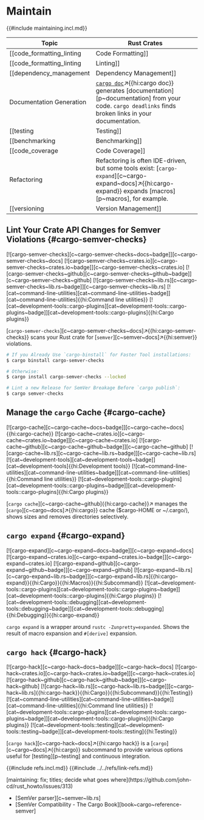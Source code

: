 # Maintain

{{#include maintaining.incl.md}}

| Topic | Rust Crates |
|---|---|
| [[code_formatting_linting | Code Formatting]] | [`cargo fmt`](https://doc.rust-lang.org/cargo/commands/cargo-fmt.html)↗{{hi:cargo fmt}} formats your code to a consistent style. |
| [[code_formatting_linting | Linting]] | [`cargo clippy`]( ){{hi: }} catches common code errors and style issues. |
| [[dependency_management | Dependency Management]] | [`cargo tree`](https://doc.rust-lang.org/cargo/commands/cargo-tree.html)↗{{hi:cargo tree}} displays your dependency tree to help you understand your project's dependencies. `cargo outdated` checks for outdated dependencies. `cargo audit` checks for crates with known security vulnerabilities. |
| Documentation Generation | [`cargo doc`](https://doc.rust-lang.org/cargo/commands/cargo-doc.html)↗{{hi:cargo doc}} generates [documentation][p~documentation] from your code. `cargo deadlinks` finds broken links in your documentation. |
| [[testing | Testing]] | [`cargo test`](https://doc.rust-lang.org/cargo/commands/cargo-test.html)↗{{hi:cargo test}} runs your unit and integration tests. |
| [[benchmarking | Benchmarking]] | [`cargo bench`]( ){{hi: }} runs your benchmarks. |
| [[code_coverage | Code Coverage]] | [`cargo tarpaulin`]( ){{hi: }} runs code coverage analysis. |
| Refactoring | Refactoring is often IDE-driven, but some tools exist: [`cargo-expand`][c~cargo-expand~docs]↗{{hi:cargo-expand}} expands [macros][p~macros], for example. |
| [[versioning | Version Management]] | [`cargo-bump`][c~cargo-bump~docs]↗{{hi:cargo-bump}} helps to automate version updates in your Cargo.toml. |

## Lint Your Crate API Changes for Semver Violations {#cargo-semver-checks}

[![cargo-semver-checks][c~cargo-semver-checks~docs~badge]][c~cargo-semver-checks~docs]
[![cargo-semver-checks~crates.io][c~cargo-semver-checks~crates.io~badge]][c~cargo-semver-checks~crates.io]
[![cargo-semver-checks~github][c~cargo-semver-checks~github~badge]][c~cargo-semver-checks~github]
[![cargo-semver-checks~lib.rs][c~cargo-semver-checks~lib.rs~badge]][c~cargo-semver-checks~lib.rs]
[![cat~command-line-utilities][cat~command-line-utilities~badge]][cat~command-line-utilities]{{hi:Command line utilities}}
[![cat~development-tools::cargo-plugins][cat~development-tools::cargo-plugins~badge]][cat~development-tools::cargo-plugins]{{hi:Cargo plugins}}

[`cargo-semver-checks`][c~cargo-semver-checks~docs]↗{{hi:cargo-semver-checks}} scans your Rust crate for [`semver`][c~semver~docs]↗{{hi:semver}} violations.

```sh
# If you Already Use `cargo-binstall` for Faster Tool installations:
$ cargo binstall cargo-semver-checks

# Otherwise:
$ cargo install cargo-semver-checks --locked

# Lint a new Release for SemVer Breakage Before `cargo publish`:
$ cargo semver-checks
```

## Manage the `cargo` Cache {#cargo-cache}

[![cargo-cache][c~cargo-cache~docs~badge]][c~cargo-cache~docs]{{hi:cargo-cache}}
[![cargo-cache~crates.io][c~cargo-cache~crates.io~badge]][c~cargo-cache~crates.io]
[![cargo-cache~github][c~cargo-cache~github~badge]][c~cargo-cache~github]
[![cargo-cache~lib.rs][c~cargo-cache~lib.rs~badge]][c~cargo-cache~lib.rs]
[![cat~development-tools][cat~development-tools~badge]][cat~development-tools]{{hi:Development tools}}
[![cat~command-line-utilities][cat~command-line-utilities~badge]][cat~command-line-utilities]{{hi:Command line utilities}}
[![cat~development-tools::cargo-plugins][cat~development-tools::cargo-plugins~badge]][cat~development-tools::cargo-plugins]{{hi:Cargo plugins}}

[`cargo cache`][c~cargo-cache~github]{{hi:cargo-cache}}↗ manages the [`cargo`][c~cargo~docs]↗{{hi:cargo}} cache ($cargo-HOME or ~/.cargo/), shows sizes and removes directories selectively.

## `cargo expand` {#cargo-expand}

[![cargo-expand][c~cargo-expand~docs~badge]][c~cargo-expand~docs] [![cargo-expand~crates.io][c~cargo-expand~crates.io~badge]][c~cargo-expand~crates.io] [![cargo-expand~github][c~cargo-expand~github~badge]][c~cargo-expand~github] [![cargo-expand~lib.rs][c~cargo-expand~lib.rs~badge]][c~cargo-expand~lib.rs]{{hi:cargo-expand}}{{hi:Cargo}}{{hi:Macros}}{{hi:Subcommand}} [![cat~development-tools::cargo-plugins][cat~development-tools::cargo-plugins~badge]][cat~development-tools::cargo-plugins]{{hi:Cargo plugins}} [![cat~development-tools::debugging][cat~development-tools::debugging~badge]][cat~development-tools::debugging]{{hi:Debugging}}{{hi:cargo-expand}}

`cargo expand` is a wrapper around `rustc -Zunpretty=expanded`. Shows the result of macro expansion and `#[derive]` expansion.

## `cargo hack` {#cargo-hack}

[![cargo-hack][c~cargo-hack~docs~badge]][c~cargo-hack~docs] [![cargo-hack~crates.io][c~cargo-hack~crates.io~badge]][c~cargo-hack~crates.io] [![cargo-hack~github][c~cargo-hack~github~badge]][c~cargo-hack~github] [![cargo-hack~lib.rs][c~cargo-hack~lib.rs~badge]][c~cargo-hack~lib.rs]{{hi:cargo-hack}}{{hi:Cargo}}{{hi:Subcommand}}{{hi:Testing}} [![cat~command-line-utilities][cat~command-line-utilities~badge]][cat~command-line-utilities]{{hi:Command line utilities}} [![cat~development-tools::cargo-plugins][cat~development-tools::cargo-plugins~badge]][cat~development-tools::cargo-plugins]{{hi:Cargo plugins}} [![cat~development-tools::testing][cat~development-tools::testing~badge]][cat~development-tools::testing]{{hi:Testing}}

[`cargo hack`][c~cargo-hack~docs]↗{{hi:cargo hack}} is a [`cargo`][c~cargo~docs]↗{{hi:cargo}} subcommand to provide various options useful for [testing][p~testing] and continuous integration.

{{#include refs.incl.md}}
{{#include ../../refs/link-refs.md}}

<div class="hidden">
[maintaining: fix; titles; decide what goes where](https://github.com/john-cd/rust_howto/issues/313)

- [SemVer parser][c~semver~lib.rs]
- [SemVer Compatibility - The Cargo Book][book~cargo~reference-semver]

</div>
